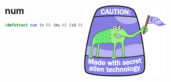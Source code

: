 <a name=top>
<img align=right src="https://raw.githubusercontent.com/timm/gator/main/docs/img/lisplogo_256.png">

# num

```lisp
(defstruct num (n 0) (mu 0) (sd 0) (m2 0))
```
